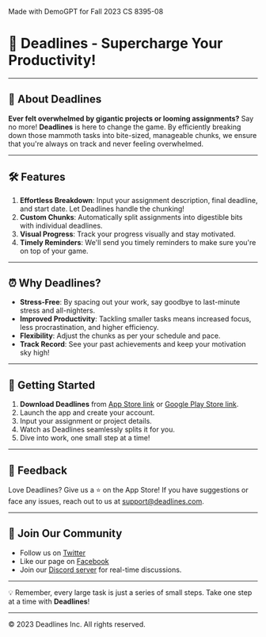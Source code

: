 Made with DemoGPT for Fall 2023 CS 8395-08

# 🚀 Deadlines - Supercharge Your Productivity!

---

## 🌟 About Deadlines

**Ever felt overwhelmed by gigantic projects or looming assignments?** Say no more! **Deadlines** is here to change the game. By efficiently breaking down those mammoth tasks into bite-sized, manageable chunks, we ensure that you're always on track and never feeling overwhelmed.

---

## 🛠 Features

1. **Effortless Breakdown**: Input your assignment description, final deadline, and start date. Let Deadlines handle the chunking!
2. **Custom Chunks**: Automatically split assignments into digestible bits with individual deadlines.
3. **Visual Progress**: Track your progress visually and stay motivated.
4. **Timely Reminders**: We'll send you timely reminders to make sure you're on top of your game.

---

## ⏰ Why Deadlines?

- **Stress-Free**: By spacing out your work, say goodbye to last-minute stress and all-nighters.
- **Improved Productivity**: Tackling smaller tasks means increased focus, less procrastination, and higher efficiency.
- **Flexibility**: Adjust the chunks as per your schedule and pace.
- **Track Record**: See your past achievements and keep your motivation sky high!

---

## 🚀 Getting Started

1. **Download Deadlines** from [App Store link](#) or [Google Play Store link](#).
2. Launch the app and create your account.
3. Input your assignment or project details.
4. Watch as Deadlines seamlessly splits it for you.
5. Dive into work, one small step at a time!

---

## 💌 Feedback

Love Deadlines? Give us a ⭐ on the App Store! If you have suggestions or face any issues, reach out to us at [support@deadlines.com](mailto:support@deadlines.com).

---

## 🙌 Join Our Community

- Follow us on [Twitter](#)
- Like our page on [Facebook](#)
- Join our [Discord server](#) for real-time discussions.

---

💡 Remember, every large task is just a series of small steps. Take one step at a time with **Deadlines**!

---

© 2023 Deadlines Inc. All rights reserved.


